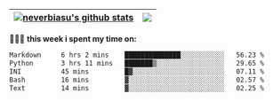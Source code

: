 | <a href="https://github.com/neverbiasu"><img align="center" src="https://github-readme-stats.vercel.app/api?username=neverbiasu&theme=dracula&show_icons=true&hide_border=true&count_private=true" alt="neverbiasu's github stats" /></a> | <a href="https://github.com/neverbiasu"><img align="center" src="https://github-readme-stats.vercel.app/api/top-langs/?username=neverbiasu&theme=dracula&show_icons=true&hide_border=true&layout=compact" /></a> |
| ------------- | ------------- |

👨🏾‍💻 **this week i spent my time on:**
<!--START_SECTION:waka-->

```txt
Markdown     6 hrs 2 mins    ██████████████░░░░░░░░░░░   56.23 %
Python       3 hrs 11 mins   ███████▒░░░░░░░░░░░░░░░░░   29.65 %
INI          45 mins         █▓░░░░░░░░░░░░░░░░░░░░░░░   07.11 %
Bash         16 mins         ▓░░░░░░░░░░░░░░░░░░░░░░░░   02.57 %
Text         14 mins         ▓░░░░░░░░░░░░░░░░░░░░░░░░   02.25 %
```

<!--END_SECTION:waka-->
